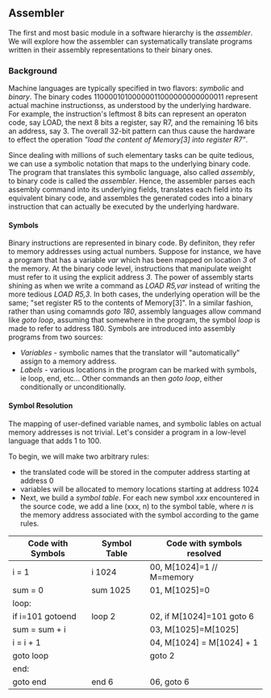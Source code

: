 ## Assembler

The first and most basic module in a software hierarchy is the *assembler*.
We will explore how the assembler can systematically translate programs written
in their assembly representations to their binary ones.

### Background

Machine languages are typically specified in two flavors: *symbolic* and *binary*.
The binary codes 11000010100000011000000000000011 represent actual machine
instructionss, as understood by the underlying hardware. For example, the 
instruction's leftmost 8 bits can represent an operaton code, say LOAD, the next
8 bits a register, say R7, and the remaining 16 bits an address, say 3. The 
overall 32-bit pattern can thus cause the hardware to effect the operation
*"load the content of Memory[3] into register R7"*. 

Since dealing with millions of such elementary tasks can be quite tedious, we
can use a symbolic notation that maps to the underlying binary code. The program
that translates this symbolic language, also called *assembly*, to binary code
is called the *assembler*. Hence, the assembler parses each assembly command into
its underlying fields, translates each field into its equivalent binary code, and
assembles the generated codes into a binary instruction that can actually be
executed by the underlying hardware.

#### Symbols
Binary instructions are represented in binary code. By definiton, they refer to
memory addresses using actual numbers. Suppose for instance, we have a program
that has a variable *var* which has been mapped on location *3* of the memory.
At the binary code level, instructions that manipulate weight must refer to it
using the explicit address *3*. The power of assembly starts shining as when we
write a command as *LOAD R5,var* instead of writing the more tedious *LOAD R5,3*.
In both cases, the underlying operation will be the same; "set register R5 to
the contents of Memory[3]". In a similar fashion, rather than using comamnds
*goto 180*, assembly languages allow command like *goto loop*, assuming that
somewhere in the program, the symbol *loop* is made to refer to address 180.
Symbols are introduced into assembly programs from two sources:
- *Variables* - symbolic names that the translator will "automatically" assign to a memory address.
- *Labels* - various locations in the program can be marked with symbols, ie loop, end, etc... Other commands an then *goto loop*, either conditionally or unconditionally.

#### Symbol Resolution
The mapping of user-defined variable names, and symbolic lables on actual memory
addresses is not trivial. Let's consider a program in a low-level language that
adds 1 to 100.

To begin, we will make two arbitrary rules:
- the translated code will be stored in the computer address starting at address 0
- variables will be allocated to memory locations starting at address 1024
- Next, we build a *symbol table*. For each new symbol *xxx* encountered in the source code, we add a line (xxx, n) to the symbol table, where *n* is the memory address associated with the symbol according to the game rules.

| Code with Symbols | Symbol Table | Code with symbols resolved |
| --- | --- | --- |
| i = 1 | i  1024 | 00, M[1024]=1  // M=memory |
| sum = 0 | sum  1025 | 01, M[1025]=0 |
| loop: | | |
| if i=101 gotoend | loop  2 | 02, if M[1024]=101 goto 6 |
| sum = sum + i |  | 03, M[1025]=M[1025] 
| i = i + 1 | | 04, M[1024] = M[1024] + 1 |
| goto loop | | goto 2 |
| end: | | |
| goto end | end 6 | 06, goto 6 |

